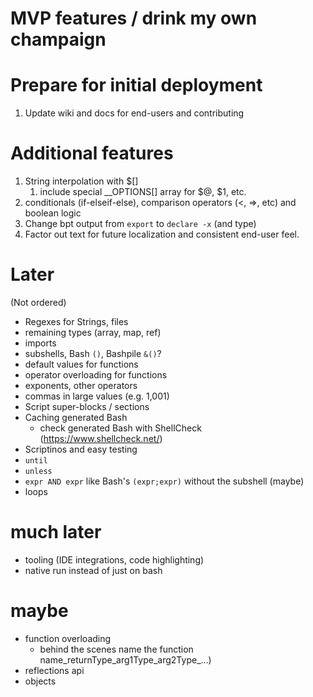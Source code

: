 # MVP features / drink my own champaign

# Prepare for initial deployment
1. Update wiki and docs for end-users and contributing

# Additional features
1. String interpolation with $[]
    1. include special __OPTIONS[] array for $@, $1, etc.
2. conditionals (if-elseif-else), comparison operators (<, =>, etc) and boolean logic
3. Change bpt output from `export` to `declare -x` (and type)
4. Factor out text for future localization and consistent end-user feel.

# Later
(Not ordered)
* Regexes for Strings, files
* remaining types (array, map, ref)
* imports
* subshells, Bash `()`, Bashpile `&()`?
* default values for functions
* operator overloading for functions
* exponents, other operators
* commas in large values (e.g. 1,001)
* Script super-blocks / sections
* Caching generated Bash
  * check generated Bash with ShellCheck (https://www.shellcheck.net/)
* Scriptinos and easy testing
* `until`
* `unless`
* `expr AND expr` like Bash's `(expr;expr)` without the subshell (maybe)
* loops

# much later
* tooling (IDE integrations, code highlighting)
* native run instead of just on bash

# maybe
* function overloading 
   * behind the scenes name the function name_returnType_arg1Type_arg2Type_...)
* reflections api
* objects